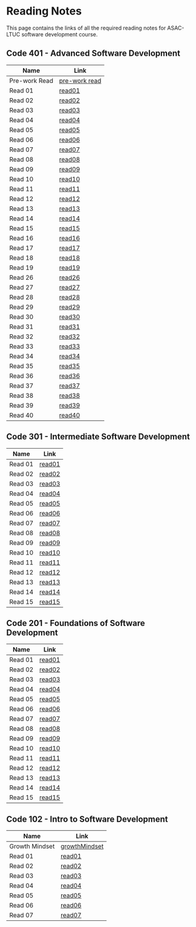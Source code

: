 # Reading Notes

This page contains the links of all the required reading notes for ASAC-LTUC software development course.

## Code 401 - Advanced Software Development

| Name           | Link  |
| -----------    | ----------- |
| Pre-work Read  | [pre-work read](https://hasnaa38.github.io/reading-notes/c4-prework)|
| Read 01        | [read01](https://hasnaa38.github.io/reading-notes/c4-class-01)|
| Read 02        | [read02](https://hasnaa38.github.io/reading-notes/c4-class-02)|
| Read 03        | [read03](https://hasnaa38.github.io/reading-notes/c4-class-03)|
| Read 04        | [read04](https://hasnaa38.github.io/reading-notes/c4-class-04)|
| Read 05        | [read05](https://hasnaa38.github.io/reading-notes/c4-linked-lists)|
| Read 06        | [read06](https://hasnaa38.github.io/reading-notes/c4-class-06)|
| Read 07        | [read07](https://hasnaa38.github.io/reading-notes/c4-class-07)|
| Read 08        | [read08](https://hasnaa38.github.io/reading-notes/c4-class-08)|
| Read 09        | [read09](https://hasnaa38.github.io/reading-notes/c4-class-09)|
| Read 10        | [read10](https://hasnaa38.github.io/reading-notes/c4-class-10)|
| Read 11        | [read11](https://hasnaa38.github.io/reading-notes/c4-class-11)|
| Read 12        | [read12](https://hasnaa38.github.io/reading-notes/c4-class-12)|
| Read 13        | [read13](https://hasnaa38.github.io/reading-notes/c4-class-13)|
| Read 14        | [read14](https://hasnaa38.github.io/reading-notes/c4-class-14)|
| Read 15        | [read15](https://hasnaa38.github.io/reading-notes/c4-class-15)|
| Read 16        | [read16](https://hasnaa38.github.io/reading-notes/c4-class-16)|
| Read 17        | [read17](https://hasnaa38.github.io/reading-notes/c4-class-17)|
| Read 18        | [read18](https://hasnaa38.github.io/reading-notes/c4-class-18)|
| Read 19        | [read19](https://hasnaa38.github.io/reading-notes/c4-class-19)|
| Read 26        | [read26](https://hasnaa38.github.io/reading-notes/c4-class-26)|
| Read 27        | [read27](https://hasnaa38.github.io/reading-notes/c4-class-27)|
| Read 28        | [read28](https://hasnaa38.github.io/reading-notes/c4-class-28)|
| Read 29        | [read29](https://hasnaa38.github.io/reading-notes/c4-class-29)|
| Read 30        | [read30](https://hasnaa38.github.io/reading-notes/c4-class-hashtables)|
| Read 31        | [read31](https://hasnaa38.github.io/reading-notes/c4-class-31)|
| Read 32        | [read32](https://hasnaa38.github.io/reading-notes/c4-class-32)|
| Read 33        | [read33](https://hasnaa38.github.io/reading-notes/c4-class-33)|
| Read 34        | [read34](https://hasnaa38.github.io/reading-notes/c4-class-34)|
| Read 35        | [read35](https://hasnaa38.github.io/reading-notes/c4-class-graphs)|
| Read 36        | [read36](https://hasnaa38.github.io/reading-notes/c4-class-36)|
| Read 37        | [read37](https://hasnaa38.github.io/reading-notes/c4-class-37)|
| Read 38        | [read38](https://hasnaa38.github.io/reading-notes/c4-class-38)|
| Read 39        | [read39](https://hasnaa38.github.io/reading-notes/c4-class-39)|
| Read 40        | [read40](https://hasnaa38.github.io/reading-notes/c4-class-40)|

## Code 301 - Intermediate Software Development

| Name           | Link  |
| -----------    | ----------- |
| Read 01        | [read01](https://hasnaa38.github.io/reading-notes/c3-class-01)|
| Read 02        | [read02](https://hasnaa38.github.io/reading-notes/c3-class-02)|
| Read 03        | [read03](https://hasnaa38.github.io/reading-notes/c3-class-03)|
| Read 04        | [read04](https://hasnaa38.github.io/reading-notes/c3-class-04)|
| Read 05        | [read05](https://hasnaa38.github.io/reading-notes/c3-class-05)|
| Read 06        | [read06](https://hasnaa38.github.io/reading-notes/c3-class-06)|
| Read 07        | [read07](https://hasnaa38.github.io/reading-notes/c3-class-07)|
| Read 08        | [read08](https://hasnaa38.github.io/reading-notes/c3-class-08)|
| Read 09        | [read09](https://hasnaa38.github.io/reading-notes/c3-class-09)|
| Read 10        | [read10](https://hasnaa38.github.io/reading-notes/c3-class-10)|
| Read 11        | [read11](https://hasnaa38.github.io/reading-notes/c3-class-11)|
| Read 12        | [read12](https://hasnaa38.github.io/reading-notes/c3-class-12)|
| Read 13        | [read13](https://hasnaa38.github.io/reading-notes/c3-class-13)|
| Read 14        | [read14](https://hasnaa38.github.io/reading-notes/c3-class-14)|
| Read 15        | [read15](https://hasnaa38.github.io/reading-notes/c3-class-15)|

## Code 201 - Foundations of Software Development

| Name           | Link  |
| -----------    | ----------- |
| Read 01        | [read01](https://hasnaa38.github.io/reading-notes/class-01)|
| Read 02        | [read02](https://hasnaa38.github.io/reading-notes/class-02)|
| Read 03        | [read03](https://hasnaa38.github.io/reading-notes/class-03)|
| Read 04        | [read04](https://hasnaa38.github.io/reading-notes/class-04)|
| Read 05        | [read05](https://hasnaa38.github.io/reading-notes/class-05)|
| Read 06        | [read06](https://hasnaa38.github.io/reading-notes/class-06)|
| Read 07        | [read07](https://hasnaa38.github.io/reading-notes/class-07)|
| Read 08        | [read08](https://hasnaa38.github.io/reading-notes/class-08)|
| Read 09        | [read09](https://hasnaa38.github.io/reading-notes/class-09)|
| Read 10        | [read10](https://hasnaa38.github.io/reading-notes/class-10)|
| Read 11        | [read11](https://hasnaa38.github.io/reading-notes/class-11)|
| Read 12        | [read12](https://hasnaa38.github.io/reading-notes/class-12)|
| Read 13        | [read13](https://hasnaa38.github.io/reading-notes/class-13)|
| Read 14        | [read14](https://hasnaa38.github.io/reading-notes/class-14)|
| Read 15        | [read15](https://hasnaa38.github.io/reading-notes/class-15)|

## Code 102 - Intro to Software Development

| Name           | Link                                                                    |
| -----------    | -----------                                                             |
| Growth Mindset | [growthMindset](https://hasnaa38.github.io/reading-notes/growthMindset) |
| Read 01        | [read01](https://hasnaa38.github.io/reading-notes/read01)               |
| Read 02        | [read02](https://hasnaa38.github.io/reading-notes/read02)               |
| Read 03        | [read03](https://hasnaa38.github.io/reading-notes/read03)               |
| Read 04        | [read04](https://hasnaa38.github.io/reading-notes/read04)               |
| Read 05        | [read05](https://hasnaa38.github.io/reading-notes/read05)               |
| Read 06        | [read06](https://hasnaa38.github.io/reading-notes/read06)               |
| Read 07        | [read07](https://hasnaa38.github.io/reading-notes/read07)               |
